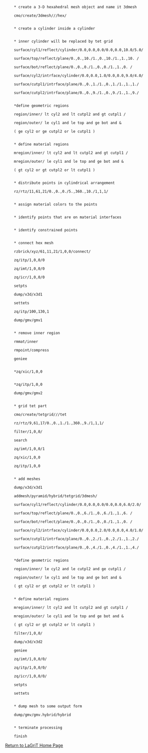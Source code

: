 
        * create a 3-D hexahedral mesh object and name it 3dmesh

        cmo/create/3dmesh///hex/


        * create a cylinder inside a cylinder


        * inner cylinder will be replaced by tet grid

        surface/cyl1/reflect/cylinder/0.0,0.0,0.0/0.0,0.0,10.0/5.0/

        surface/top/reflect/plane/0.,0.,10./1.,0.,10./1.,1.,10. /

        surface/bot/reflect/plane/0.,0.,0./1.,0.,0./1.,1.,0. /

        surface/cyl2/intrface/cylinder/0.0,0.0,1.0/0.0,0.0,9.0/4.0/

        surface/cutpl1/intrface/plane/0.,0.,1./1.,0.,1./1.,1.,1./

        surface/cutpl2/intrface/plane/0.,0.,9./1.,0.,9./1.,1.,9./


        *define geometric regions

        region/inner/ lt cyl2 and lt cutpl2 and gt cutpl1 /

        region/outer/ le cyl1 and le top and ge bot and &

        ( ge cyl2 or ge cutpl2 or le cutpl1 )


        * define material regions

        mregion/inner/ lt cyl2 and lt cutpl2 and gt cutpl1 /

        mregion/outer/ le cyl1 and le top and ge bot and &

        ( gt cyl2 or gt cutpl2 or lt cutpl1 )


        * distribute points in cylindrical arrangement

        rz/rtz/11,61,21/0.,0.,0./5.,360.,10./1,1,1/


        * assign material colors to the points


        * identify points that are on material interfaces


        * identify constrained points


        * connect hex mesh

        rzbrick/xyz/61,11,21/1,0,0/connect/

        zq/itp/1,0,0/0

        zq/imt/1,0,0/0

        zq/icr/1,0,0/0

        setpts

        dump/x3d/x3d1

        settets

        zq/itp/100,130,1

        dump/gmv/gmv1


        * remove inner region

        rmmat/inner

        rmpoint/compress

        geniee


        *zq/xic/1,0,0


        *zq/itp/1,0,0

        dump/gmv/gmv2


        * grid tet part

        cmo/create/tetgrid///tet

        rz/rtz/9,61,17/0.,0.,1./1.,360.,9./1,1,1/

        filter/1,0,0/

        search

        zq/imt/1,0,0/1

        zq/xic/1,0,0

        zq/itp/1,0,0


        * add meshes

        dump/x3d/x3d1

        addmesh/pyramid/hybrid/tetgrid/3dmesh/

        surface/cyl1/reflect/cylinder/0.0,0.0,0.0/0.0,0.0,6.0/2.0/

        surface/top/reflect/plane/0.,0.,6./1.,0.,6./1.,1.,6. /

        surface/bot/reflect/plane/0.,0.,0./1.,0.,0./1.,1.,0. /

        surface/cyl2/intrface/cylinder/0.0,0.0,2.0/0.0,0.0,4.0/1.0/

        surface/cutpl1/intrface/plane/0.,0.,2./1.,0.,2./1.,1.,2./

        surface/cutpl2/intrface/plane/0.,0.,4./1.,0.,4./1.,1.,4./


        *define geometric regions

        region/inner/ le cyl2 and le cutpl2 and ge cutpl1 /

        region/outer/ le cyl1 and le top and ge bot and &

        ( gt cyl2 or gt cutpl2 or lt cutpl1 )


        * define material regions

        mregion/inner/ lt cyl2 and lt cutpl2 and gt cutpl1 /

        mregion/outer/ le cyl1 and le top and ge bot and &

        ( gt cyl2 or gt cutpl2 or lt cutpl1 )

        filter/1,0,0/

        dump/x3d/x3d2

        geniee

        zq/imt/1,0,0/0/

        zq/itp/1,0,0/0/

        zq/icr/1,0,0/0/

        setpts

        settets


        * dump mesh to some output form

        dump/gmv/gmv.hybrid/hybrid


        * terminate processing

        finish







[Return to LaGriT Home Page](index.md)

 



